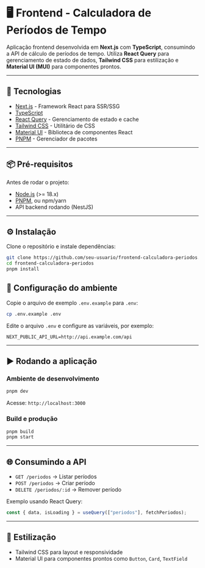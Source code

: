 # 🖥️ Frontend - Calculadora de Períodos de Tempo

Aplicação frontend desenvolvida em **Next.js** com **TypeScript**, consumindo a API de cálculo de períodos de tempo. Utiliza **React Query** para gerenciamento de estado de dados, **Tailwind CSS** para estilização e **Material UI (MUI)** para componentes prontos.

---

## 🚀 Tecnologias

- [Next.js](https://nextjs.org/) - Framework React para SSR/SSG
- [TypeScript](https://www.typescriptlang.org/)
- [React Query](https://tanstack.com/query/latest) - Gerenciamento de estado e cache
- [Tailwind CSS](https://tailwindcss.com/) - Utilitário de CSS
- [Material UI](https://mui.com/) - Biblioteca de componentes React
- [PNPM](https://pnpm.io/) - Gerenciador de pacotes

---

## 📦 Pré-requisitos

Antes de rodar o projeto:

- [Node.js](https://nodejs.org/) (>= 18.x)
- [PNPM](https://pnpm.io/), ou npm/yarn
- API backend rodando (NestJS)

---

## ⚙️ Instalação

Clone o repositório e instale dependências:

```bash
git clone https://github.com/seu-usuario/frontend-calculadora-periodos.git
cd frontend-calculadora-periodos
pnpm install
```

## 🔧 Configuração do ambiente

Copie o arquivo de exemplo `.env.example` para `.env`:

```bash
cp .env.example .env
```

Edite o arquivo `.env` e configure as variáveis, por exemplo:

```
NEXT_PUBLIC_API_URL=http://api.example.com/api
```

---

## ▶️ Rodando a aplicação

### Ambiente de desenvolvimento

```bash
pnpm dev
```

Acesse: `http://localhost:3000`

### Build e produção

```bash
pnpm build
pnpm start
```

---

## 🌐 Consumindo a API

- `GET /periodos` → Listar períodos
- `POST /periodos` → Criar período
- `DELETE /periodos/:id` → Remover período

Exemplo usando React Query:

```ts
const { data, isLoading } = useQuery(["periodos"], fetchPeriodos);
```

---

## 🎨 Estilização

- Tailwind CSS para layout e responsividade
- Material UI para componentes prontos como `Button`, `Card`, `TextField`
